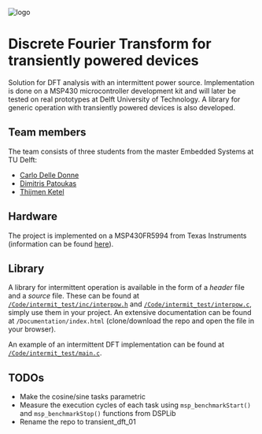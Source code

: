 ![logo](https://github.com/thijmenketel/transient_fft_01/blob/master/html/ip_2.png "logo")

# Discrete Fourier Transform for transiently powered devices
Solution for DFT analysis with an intermittent power source. Implementation is done on a MSP430 microcontroller development kit and will later be tested on real prototypes at Delft University of Technology. A library for generic operation with transiently powered devices is also developed.

## Team members
The team consists of three students from the master Embedded Systems at TU Delft:
 - [Carlo Delle Donne](https://github.com/cdelledonne)
 - [Dimitris Patoukas](https://github.com/dpatoukas)
 - [Thijmen Ketel](https://github.com/thijmenketel)

## Hardware
The project is implemented on a MSP430FR5994 from Texas Instruments (information can be found [here](http://www.ti.com/tool/msp-exp430fr5994)).

## Library
A library for intermittent operation is available in the form of a *header* file and a *source* file. These can be found at [`/Code/intermit_test/inc/interpow.h`](https://github.com/thijmenketel/transient_fft_01/blob/master/Code/intermit_test/inc/interpow.h) and [`/Code/intermit_test/interpow.c`](https://github.com/thijmenketel/transient_fft_01/blob/master/Code/intermit_test/interpow.c), simply use them in your project.
An extensive documentation can be found at `/Documentation/index.html` (clone/download the repo and open the file in your browser).

An example of an intermittent DFT implementation can be found at [`/Code/intermit_test/main.c`](https://github.com/thijmenketel/transient_fft_01/blob/master/Code/intermit_test/main.c).

## TODOs
- Make the cosine/sine tasks parametric
- Measure the execution cycles of each task using `msp_benchmarkStart()` and `msp_benchmarkStop()` functions from DSPLib
- Rename the repo to transient_dft_01
